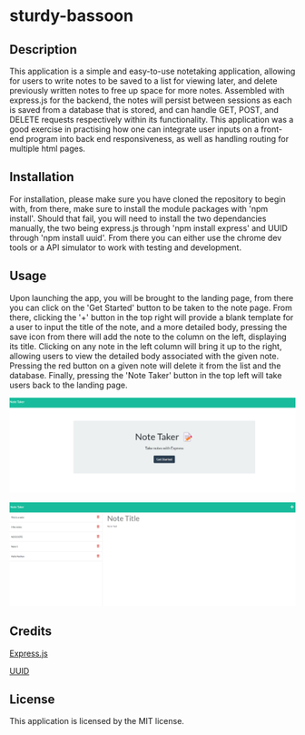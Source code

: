 # sturdy-bassoon

## Description

This application is a simple and easy-to-use notetaking application, allowing for users to write notes to be saved to a list for viewing later, and delete previously
written notes to free up space for more notes. Assembled with express.js for the backend, the notes will persist between sessions as each is saved from a database that is stored, and can handle GET, POST, and DELETE requests respectively within its functionality. This application was a good exercise in practising how one can integrate
user inputs on a front-end program into back end responsiveness, as well as handling routing for multiple html pages.

## Installation

For installation, please make sure you have cloned the repository to begin with, from there, make sure to install the module packages with 'npm install'. Should that
fail, you will need to install the two dependancies manually, the two being express.js through 'npm install express' and UUID through 'npm install uuid'. From there you
can either use the chrome dev tools or a API simulator to work with testing and development.

## Usage

Upon launching the app, you will be brought to the landing page, from there you can click on the 'Get Started' button to be taken to the note page. From there, clicking
the '+' button in the top right will provide a blank template for a user to input the title of the note, and a more detailed body, pressing the save icon from there will
add the note to the column on the left, displaying its title. Clicking on any note in the left column will bring it up to the right, allowing users to view the detailed
body associated with the given note. Pressing the red button on a given note will delete it from the list and the database. Finally, pressing the 'Note Taker' button
in the top left will take users back to the landing page.

![Screenshot Of the Landing Page](./public/assets/images/note-taken-landing-screenshot.png)

![Screenshot Of the Notes Page](./public/assets/images/note-taken-list-screenshot.png)

## Credits

[Express.js](https://expressjs.com/)

[UUID](https://www.npmjs.com/package/uuid)

## License

This application is licensed by the MIT license.

